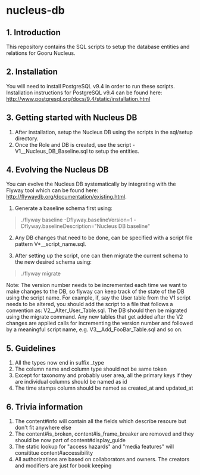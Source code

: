 # nucleus-db

## 1. Introduction

This repository contains the SQL scripts to setup the database entities and relations for Gooru Nucleus. 

## 2. Installation

You will need to install PostgreSQL v9.4 in order to run these scripts. Installation instructions for PostgreSQL v9.4 can be found here: http://www.postgresql.org/docs/9.4/static/installation.html

## 3. Getting started with Nucleus DB

1. After installation, setup the Nucleus DB using the scripts in the sql/setup directory.
2. Once the Role and DB is created, use the script - V1__Nucleus_DB_Baseline.sql to setup the entities.

## 4. Evolving the Nucleus DB
You can evolve the Nucleus DB systematically by integrating with the Flyway tool which can be found here:  
http://flywaydb.org/documentation/existing.html.

1. Generate a baseline schema first using:
>./flyway baseline -Dflyway.baselineVersion=1 -Dflyway.baselineDescription="Nucleus DB baseline"

2. Any DB changes that need to be done, can be specified with a script file pattern V*__script_name.sql. 

3. After setting up the script, one can then migrate the current schema to the new desired schema using:
>./flyway migrate

Note: 
The version number needs to be incremented each time we want to make changes to the DB, so flyway can keep track of the state of the DB using the script name. For example, if, say the User table from the V1 script needs to be altered, you should add the script to a file that follows a convention as: V2__Alter_User_Table.sql. The DB should then be migrated using the migrate command. Any new tables that get added after the V2 changes are applied calls for incrementing the version number and followed by a meaningful script name, e.g. V3__Add_FooBar_Table.sql and so on. 


## 5. Guidelines
1. All the types now end in suffix _type
2. The column name and column type should not be same token
3. Except for taxonomy and probably user area, all the primary keys if they are individual columns should be named as id
4. The time stamps column should be named as created_at and updated_at

## 6. Trivia information
1. The content#info will contain all the fields which describe resoure but don't fit anywhere else
2. The content#is_broken, content#is_frame_breaker are removed and they should be now part of content#display_guide
3. The static lookup for "access hazards" and "media features" will consititue content#accessibility
4. All authorizations are based on collaborators and owners. The creators and modifiers are just for book keeping


